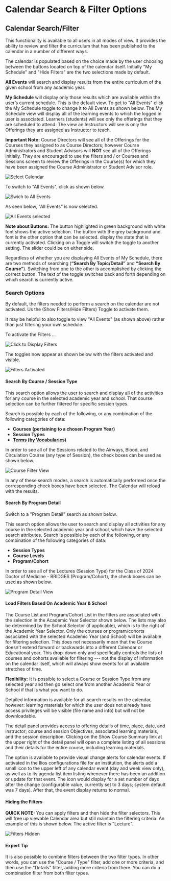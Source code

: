 # Calendar Search & Filter Options

## Calendar Search/Filter

This functionality is available to all users in all modes of view. It provides the ability to review and filter the curriculum that has been published to the calendar in a number of different ways.

The calendar is populated based on the choice made by the user choosing between the buttons located on top of the calendar itself. Initially "My Schedule" and "Hide Filters" are the two selections made by default.

**All Events** will search and display results from the entire curriculum of the given school from any academic year.

**My Schedule** will display only those results which are available within the user’s current schedule. This is the default view. To get to "All Events" click the My Schedule toggle to change it to All Events as shown below. The My Schedule view will display all of the learning events to which the logged in user is associated. Learners (students) will see only the offerings that they are scheduled to attend. The view an Instructors will see is only the Offerings they are assigned as Instructor to teach.

**Important Note:** Course Directors will see all of the Offerings for the Courses they assigned to as Course Directors; however Course Administrators and Student Advisors will **NOT** see all of the Offerings initially. They are encouraged to use the filters and / or Courses and Sessions screen to review the Offerings in the Course(s) for which they have been assigned the Course Administrator or Student Advisor role.

![Select Calendar](../images/calendar_srch_images/dashboard.png)

To switch to "All Events", click as shown below.

![Swich to All Events](../images/calendar_srch_images/all_events_click_demo.png)

As seen below, "All Events" is now selected.

![All Events selected](../images/calendar_srch_images/all_events_view_demo.png)

**Note about Buttons:** The button highlighted in green background with white font shows the active selection. The button with the grey background and font is the other option that can be selected. display the state that is currently activated. Clicking on a Toggle will switch the toggle to another setting. The slider could be on either side.

Regardless of whether you are displaying All Events of My Schedule, there are two methods of searching (**“Search By Topic/Detail”** and **“Search By Course”**).
Switching from one to the other is accomplished by clicking the correct button. The text of the toggle switches back and forth depending on which search is currently active.

### Search Options

By default, the filters needed to perform a search on the calendar are not activated. Us the (Show Filters/Hide Filters) Toggle to activate them.

It may be helpful to also toggle to view "All Events" (as shown above) rather than just filtering your own schedule.

To activate the Filters ...

![Click to Display Filters](../images/calendar_srch_images/display_filters.png)

The toggles now appear as shown below with the filters activated and visible.

![Filters Activated](../images/calendar_srch_images/filters_displayed.png)

#### Search By Course / Session Type

This search option allows the user to search and display all of the activities for any course in the selected academic year and school. That course selection can be further filtered for specific session types.

Search is possible by each of the following, or any combination of the following categories of data:

* **Courses (pertaining to a chosen Program Year)**
* **Session Types**
* ****[**Terms (by Vocabularies)**](https://iliosproject.gitbook.io/ilios-user-guide/schools/vocabularies)****

In order to see all of the Sessions related to the Airways, Blood, and Circulation Course (any type of Session), the check boxes can be used as shown below.

![Course Filter View](../images/calendar_srch_images/filters_course.png)

In any of these search modes, a search is automatically performed once the corresponding check boxes have been selected. The Calendar will reload with the results.

#### Search By Program Detail

Switch to a "Program Detail" search as shown below.

This search option allows the user to search and display all activities for any course in the selected academic year and school, which have the selected search attributes. Search is possible by each of the following, or any combination of the following categories of data:

* **Session Types**
* **Course Levels**
* **Program/Cohort**

In order to see all of the Lectures (Session Type) for the Class of 2024 Doctor of Medicine - BRIDGES (Program/Cohort), the check boxes can be used as shown below.

![Program Detail View](../images/calendar_srch_images/program_detail_view.png)

#### Load Filters Based On Academic Year & School

The Course List and Program/Cohort List in the filters are associated with the selection in the Academic Year Selector shown below. The lists may also be determined by the School Selector (if applicable), which is to the right of the Academic Year Selector. Only the courses or program/cohorts associated with the selected Academic Year (and School) will be available for filtering selection. This does not necessarily mean that the Course doesn't extend forward or backwards into a different Calendar or Educational year. This drop-down only and specifically controls the lists of courses and cohorts available for filtering --- not the display of information on the calendar itself, which will always show events for all available stretches of time.

**Flexibility:** It is possible to select a Course or Session Type from any selected year and then go select one from another Academic Year or School if that is what you want to do.

Detailed information is available for all search results on the calendar, however: learning materials for which the user does not already have access privileges will be visible (file name and info) but will not be downloadable.

The detail panel provides access to offering details of time, place, date, and instructor; course and session Objectives, associated learning materials, and the session description. Clicking on the Show Course Summary link at the upper right of the detail panel will open a complete listing of all sessions and their details for the entire course, including learning materials.

The option is available to provide visual change alerts for calendar events. If activated in the Ilios configurations file for an institution, the alerts add a small icon to the upper left of any calendar event (day and week view only), as well as to its agenda list item listing whenever there has been an addition or update for that event. The icon would display for a set number of days after the change (configurable value, currently set to 3 days; system default was 7 days). After that, the event display returns to normal.

#### Hiding the Filters

**QUICK NOTE:** You can apply filters and then hide the filter selectors. This will free up viewable Calendar area but still maintain the filtering criteria. An example of this is shown below. The active filter is "Lecture".

![Filters Hidden](../images/calendar_srch_images/day_view_filters_hidden.png)

#### Expert Tip

It is also possible to combine filters between the two filter types. In other words, you can use the "Course / Type" filter, add one or more criteria, and then use the "Details" filter, adding more criteria from there. You can do a combination filter from both filter types.
